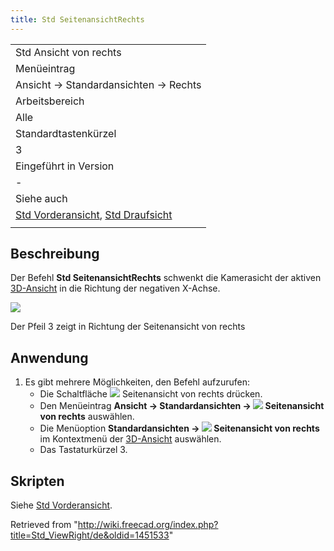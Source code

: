 ```yaml
---
title: Std SeitenansichtRechts
---
```


|                                                                                                               |
| ------------------------------------------------------------------------------------------------------------- |
| Std Ansicht von rechts                                                                                        |
| Menüeintrag                                                                                                   |
| Ansicht → Standardansichten → Rechts                                                                          |
| Arbeitsbereich                                                                                                |
| Alle                                                                                                          |
| Standardtastenkürzel                                                                                          |
| 3                                                                                                             |
| Eingeführt in Version                                                                                         |
| -                                                                                                             |
| Siehe auch                                                                                                    |
| [Std Vorderansicht](/Std_ViewFront/de "Std ViewFront/de"), [Std Draufsicht](/Std_ViewTop/de "Std ViewTop/de") |
|                                                                                                               |

## Beschreibung

Der Befehl **Std SeitenansichtRechts** schwenkt die Kamerasicht der aktiven [3D-Ansicht](/3D_view/de "3D view/de") in die Richtung der negativen X-Achse.

![](/images/FreeCAD_views_front.svg)

Der Pfeil 3 zeigt in Richtung der Seitenansicht von rechts

## Anwendung

1. Es gibt mehrere Möglichkeiten, den Befehl aufzurufen:
   - Die Schaltfläche ![](/images/Std_ViewRight.svg) Seitenansicht von rechts drücken.
   - Den Menüeintrag **Ansicht → Standardansichten → ![](/images/Std_ViewRight.svg) Seitenansicht von rechts** auswählen.
   - Die Menüoption **Standardansichten → ![](/images/Std_ViewRight.svg) Seitenansicht von rechts** im Kontextmenü der [3D-Ansicht](/3D_view/de "3D view/de") auswählen.
   - Das Tastaturkürzel 3.

## Skripten

Siehe [Std Vorderansicht](/Std_ViewFront/de#Skripten "Std ViewFront/de").

Retrieved from "<http://wiki.freecad.org/index.php?title=Std_ViewRight/de&oldid=1451533>"
